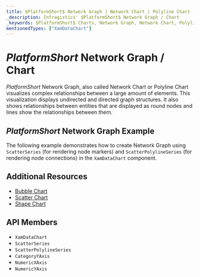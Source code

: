 ```yaml
---
title: $PlatformShort$ Network Graph | Network Chart | Polyline Chart | Data Visualization | Infragistics
_description: Infragistics' $PlatformShort$ Network Graph / Chart
_keywords: $PlatformShort$ Charts, Network Graph, Network Chart, Polyline Chart, Infragistics
mentionedTypes: ["XamDataChart"]
---
```

# $PlatformShort$ Network Graph / Chart

$PlatformShort$ Network Graph, also called Network Chart or Polyline Chart visualizes complex relationships between a large amount of elements. This visualization displays undirected and directed graph structures. It also shows relationships between entities that are displayed as round nodes and lines show the relationships between them.

## $PlatformShort$ Network Graph Example

The following example demonstrates how to create Network Graph using  `ScatterSeries` (for rendering node markers) and `ScatterPolylineSeries` (for rendering node connections) in the `XamDataChart` component.

<code-view style="height: 600px"
           data-demos-base-url="{environment:dvDemosBaseUrl}"
           iframe-src="{environment:dvDemosBaseUrl}/charts/data-chart-network-graph"
           alt="$PlatformShort$ Network Graph Example" >
</code-view>

<div class="divider--half"></div>

## Additional Resources
- [Bubble Chart](bubble-chart.md)
- [Scatter Chart](scatter-chart.md)
- [Shape Chart](shape-chart.md)

## API Members
- `XamDataChart`
- `ScatterSeries`
- `ScatterPolylineSeries`
- `CategoryYAxis`
- `NumericXAxis`
- `NumericYAxis`

